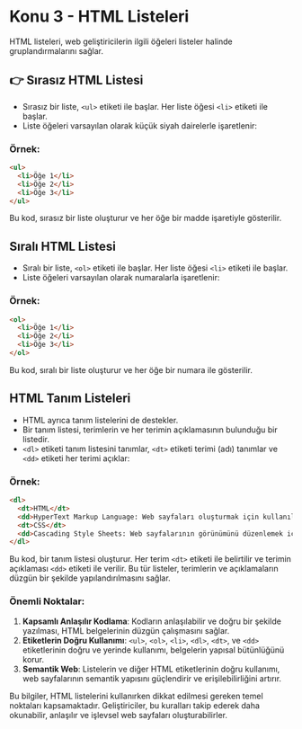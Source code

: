 # Konu 3 - **HTML Listeleri**

HTML listeleri, web geliştiricilerin ilgili öğeleri listeler halinde gruplandırmalarını sağlar.

## **👉** Sırasız HTML Listesi

- Sırasız bir liste, `<ul>` etiketi ile başlar. Her liste öğesi `<li>` etiketi ile başlar.
- Liste öğeleri varsayılan olarak küçük siyah dairelerle işaretlenir:

### Örnek:
```html
<ul>
  <li>Öğe 1</li>
  <li>Öğe 2</li>
  <li>Öğe 3</li>
</ul>
```

Bu kod, sırasız bir liste oluşturur ve her öğe bir madde işaretiyle gösterilir.

## Sıralı HTML Listesi

- Sıralı bir liste, `<ol>` etiketi ile başlar. Her liste öğesi `<li>` etiketi ile başlar.
- Liste öğeleri varsayılan olarak numaralarla işaretlenir:

### Örnek:
```html
<ol>
  <li>Öğe 1</li>
  <li>Öğe 2</li>
  <li>Öğe 3</li>
</ol>
```

Bu kod, sıralı bir liste oluşturur ve her öğe bir numara ile gösterilir.

## HTML Tanım Listeleri

- HTML ayrıca tanım listelerini de destekler.
- Bir tanım listesi, terimlerin ve her terimin açıklamasının bulunduğu bir listedir.
- `<dl>` etiketi tanım listesini tanımlar, `<dt>` etiketi terimi (adı) tanımlar ve `<dd>` etiketi her terimi açıklar:

### Örnek:
```html
<dl>
  <dt>HTML</dt>
  <dd>HyperText Markup Language: Web sayfaları oluşturmak için kullanılan standart dildir.</dd>
  <dt>CSS</dt>
  <dd>Cascading Style Sheets: Web sayfalarının görünümünü düzenlemek için kullanılan stil dilidir.</dd>
</dl>
```

Bu kod, bir tanım listesi oluşturur. Her terim `<dt>` etiketi ile belirtilir ve terimin açıklaması `<dd>` etiketi ile verilir. Bu tür listeler, terimlerin ve açıklamaların düzgün bir şekilde yapılandırılmasını sağlar.

### Önemli Noktalar:

1. **Kapsamlı Anlaşılır Kodlama**: Kodların anlaşılabilir ve doğru bir şekilde yazılması, HTML belgelerinin düzgün çalışmasını sağlar.
2. **Etiketlerin Doğru Kullanımı**: `<ul>`, `<ol>`, `<li>`, `<dl>`, `<dt>`, ve `<dd>` etiketlerinin doğru ve yerinde kullanımı, belgelerin yapısal bütünlüğünü korur.
3. **Semantik Web**: Listelerin ve diğer HTML etiketlerinin doğru kullanımı, web sayfalarının semantik yapısını güçlendirir ve erişilebilirliğini artırır.

Bu bilgiler, HTML listelerini kullanırken dikkat edilmesi gereken temel noktaları kapsamaktadır. Geliştiriciler, bu kuralları takip ederek daha okunabilir, anlaşılır ve işlevsel web sayfaları oluşturabilirler.